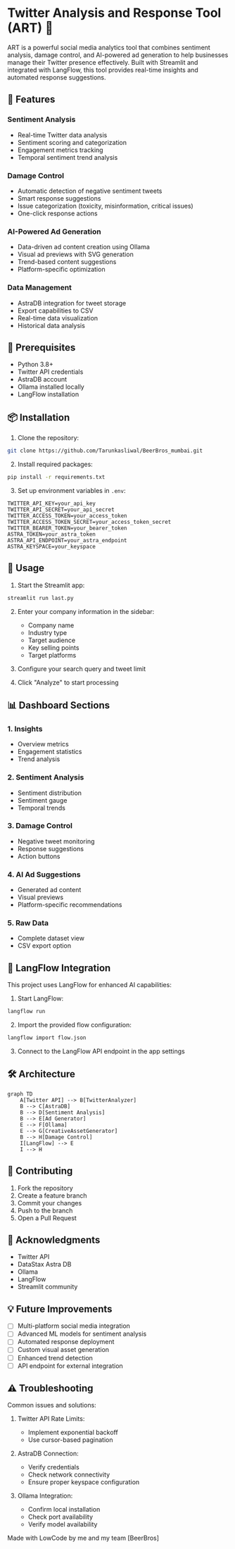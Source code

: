 # Twitter Analysis and Response Tool (ART) 🚀

ART is a powerful social media analytics tool that combines sentiment analysis, damage control, and AI-powered ad generation to help businesses manage their Twitter presence effectively. Built with Streamlit and integrated with LangFlow, this tool provides real-time insights and automated response suggestions.

## 🌟 Features

### Sentiment Analysis
- Real-time Twitter data analysis
- Sentiment scoring and categorization
- Engagement metrics tracking
- Temporal sentiment trend analysis

### Damage Control
- Automatic detection of negative sentiment tweets
- Smart response suggestions
- Issue categorization (toxicity, misinformation, critical issues)
- One-click response actions

### AI-Powered Ad Generation
- Data-driven ad content creation using Ollama
- Visual ad previews with SVG generation
- Trend-based content suggestions
- Platform-specific optimization

### Data Management
- AstraDB integration for tweet storage
- Export capabilities to CSV
- Real-time data visualization
- Historical data analysis

## 🔧 Prerequisites

- Python 3.8+
- Twitter API credentials
- AstraDB account
- Ollama installed locally
- LangFlow installation

## 📦 Installation

1. Clone the repository:
```bash
git clone https://github.com/Tarunkasliwal/BeerBros_mumbai.git
```

2. Install required packages:
```bash
pip install -r requirements.txt
```

3. Set up environment variables in `.env`:
```env
TWITTER_API_KEY=your_api_key
TWITTER_API_SECRET=your_api_secret
TWITTER_ACCESS_TOKEN=your_access_token
TWITTER_ACCESS_TOKEN_SECRET=your_access_token_secret
TWITTER_BEARER_TOKEN=your_bearer_token
ASTRA_TOKEN=your_astra_token
ASTRA_API_ENDPOINT=your_astra_endpoint
ASTRA_KEYSPACE=your_keyspace
```

## 🚀 Usage

1. Start the Streamlit app:
```bash
streamlit run last.py
```

2. Enter your company information in the sidebar:
   - Company name
   - Industry type
   - Target audience
   - Key selling points
   - Target platforms

3. Configure your search query and tweet limit

4. Click "Analyze" to start processing

## 📊 Dashboard Sections

### 1. Insights
- Overview metrics
- Engagement statistics
- Trend analysis

### 2. Sentiment Analysis
- Sentiment distribution
- Sentiment gauge
- Temporal trends

### 3. Damage Control
- Negative tweet monitoring
- Response suggestions
- Action buttons

### 4. AI Ad Suggestions
- Generated ad content
- Visual previews
- Platform-specific recommendations

### 5. Raw Data
- Complete dataset view
- CSV export option

## 🔄 LangFlow Integration

This project uses LangFlow for enhanced AI capabilities:

1. Start LangFlow:
```bash
langflow run
```

2. Import the provided flow configuration:
```bash
langflow import flow.json
```

3. Connect to the LangFlow API endpoint in the app settings

## 🛠 Architecture

```mermaid
graph TD
    A[Twitter API] --> B[TwitterAnalyzer]
    B --> C[AstraDB]
    B --> D[Sentiment Analysis]
    B --> E[Ad Generator]
    E --> F[Ollama]
    E --> G[CreativeAssetGenerator]
    B --> H[Damage Control]
    I[LangFlow] --> E
    I --> H
```

## 🤝 Contributing

1. Fork the repository
2. Create a feature branch
3. Commit your changes
4. Push to the branch
5. Open a Pull Request



## 🙏 Acknowledgments

- Twitter API
- DataStax Astra DB
- Ollama
- LangFlow
- Streamlit community

## 💡 Future Improvements

- [ ] Multi-platform social media integration
- [ ] Advanced ML models for sentiment analysis
- [ ] Automated response deployment
- [ ] Custom visual asset generation
- [ ] Enhanced trend detection
- [ ] API endpoint for external integration

## ⚠️ Troubleshooting

Common issues and solutions:

1. Twitter API Rate Limits:
   - Implement exponential backoff
   - Use cursor-based pagination

2. AstraDB Connection:
   - Verify credentials
   - Check network connectivity
   - Ensure proper keyspace configuration

3. Ollama Integration:
   - Confirm local installation
   - Check port availability
   - Verify model availability


Made with LowCode by me and my team  [BeerBros]
